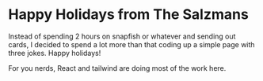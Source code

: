 # Happy Holidays from The Salzmans

Instead of spending 2 hours on snapfish or whatever and sending out cards, I decided to spend a lot more than that coding up a simple page with three jokes. Happy holidays!

For you nerds, React and tailwind are doing most of the work here.
